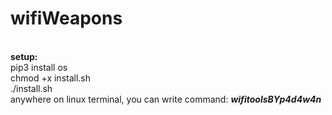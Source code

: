 # wifiWeapons

<br>
           <b>setup:</b>
<br>
           pip3 install os
<br>
           chmod +x install.sh
<br>
           ./install.sh
<br>
           anywhere on linux terminal, you can write command: <I><b>wifitoolsBYp4d4w4n</b></I>
<br>
